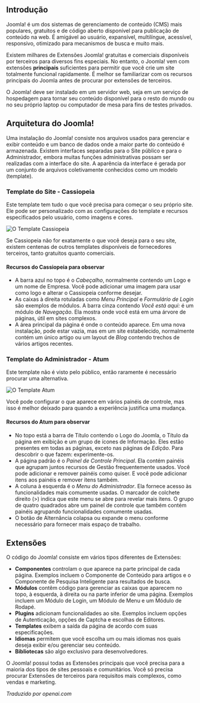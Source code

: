 <!-- Filename: J4.x:Introduction_to_Joomla! / Display title: Introdução ao Joomla! -->

## Introdução

Joomla! é um dos sistemas de gerenciamento de conteúdo (CMS) mais populares, gratuitos e de código aberto disponível para publicação de conteúdo na web. É amigável ao usuário, expansível, multilíngue, acessível, responsivo, otimizado para mecanismos de busca e muito mais.

Existem milhares de Extensões Joomla! gratuitas e comerciais disponíveis por terceiros para diversos fins especiais. No entanto, o Joomla! vem com extensões **principais** suficientes para permitir que você crie um site totalmente funcional rapidamente. É melhor se familiarizar com os recursos principais do Joomla antes de procurar por extensões de terceiros.

O Joomla! deve ser instalado em um servidor web, seja em um serviço de hospedagem para tornar seu conteúdo disponível para o resto do mundo ou no seu próprio laptop ou computador de mesa para fins de testes privados.

## Arquitetura do Joomla!

Uma instalação do Joomla! consiste nos arquivos usados para gerenciar e exibir conteúdo e um banco de dados onde a maior parte do conteúdo é armazenada. Existem interfaces separadas para o Site público e para o Administrador, embora muitas funções administrativas possam ser realizadas com a interface do site. A aparência da interface é gerada por um conjunto de arquivos coletivamente conhecidos como um modelo (template).

### Template do Site - Cassiopeia

Este template tem tudo o que você precisa para começar o seu próprio site. Ele pode ser personalizado com as configurações do template e recursos especificados pelo usuário, como imagens e cores.

![O Template Cassiopeia](../../../en/images/getting-started/introduction-to-joomla-cassiopeia.png "O Template Cassiopeia")

Se Cassiopeia não for exatamente o que você deseja para o seu site, existem centenas de outros templates disponíveis de fornecedores terceiros, tanto gratuitos quanto comerciais.

#### Recursos do Cassiopeia para observar

- A barra azul no topo é o *Cabeçalho*, normalmente contendo um Logo e um nome de Empresa. Você pode adicionar uma imagem para usar como logo e alterar o Cassiopeia conforme desejar.
- As caixas à direita rotuladas como *Menu Principal* e *Formulário de Login* são exemplos de módulos. A barra cinza contendo *Você está aqui:* é um módulo de *Navegação*. Ela mostra onde você está em uma árvore de páginas, útil em sites complexos.
- A área principal da página é onde o conteúdo aparece. Em uma nova instalação, pode estar vazia, mas em um site estabelecido, normalmente contém um único artigo ou um layout de *Blog* contendo trechos de vários artigos recentes.

### Template do Administrador - Atum

Este template não é visto pelo público, então raramente é necessário procurar uma alternativa.

![O Template Atum](../../../en/images/getting-started/introduction-to-joomla-atum.png "O Template Atum")

Você pode configurar o que aparece em vários painéis de controle, mas isso é melhor deixado para quando a experiência justifica uma mudança.

#### Recursos do Atum para observar

- No topo está a barra de Título contendo o Logo do Joomla, o Título da página em exibição e um grupo de ícones de Informação. Eles estão presentes em todas as páginas, exceto nas páginas de *Edição*. Para descobrir o que fazem: experimente-os.
- A página padrão é o *Painel de Controle Principal*. Ela contém painéis que agrupam juntos recursos de Gestão frequentemente usados. Você pode adicionar e remover painéis como quiser. E você pode adicionar itens aos painéis e remover itens também.
- A coluna à esquerda é o *Menu do Administrador*. Ela fornece acesso às funcionalidades mais comumente usadas. O marcador de colchete direito (\>) indica que este menu se abre para revelar mais itens. O grupo de quatro quadrados abre um painel de controle que também contém painéis agrupando funcionalidades comumente usadas.
- O botão de Alternância colapsa ou expande o menu conforme necessário para fornecer mais espaço de trabalho.

## Extensões

O código do Joomla! consiste em vários tipos diferentes de Extensões:

- **Componentes** controlam o que aparece na parte principal de cada página. Exemplos incluem o Componente de Conteúdo para artigos e o Componente de Pesquisa Inteligente para resultados de busca.
- **Módulos** contêm código para gerenciar as caixas que aparecem no topo, à esquerda, à direita ou na parte inferior de uma página. Exemplos incluem um Módulo de Login, um Módulo de Menu e um Módulo de Rodapé.
- **Plugins** adicionam funcionalidades ao site. Exemplos incluem opções de Autenticação, opções de Captcha e escolhas de Editores.
- **Templates** exibem a saída da página de acordo com suas especificações.
- **Idiomas** permitem que você escolha um ou mais idiomas nos quais deseja exibir e/ou gerenciar seu conteúdo.
- **Bibliotecas** são algo exclusivo para desenvolvedores.

O Joomla! possui todas as Extensões principais que você precisa para a maioria dos tipos de sites pessoais e comunitários. Você só precisa procurar Extensões de terceiros para requisitos mais complexos, como vendas e marketing.

*Traduzido por openai.com*

